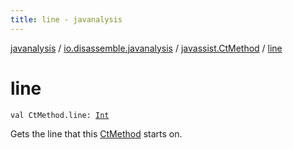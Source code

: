 ```yaml
---
title: line - javanalysis
---
```


[javanalysis](../../index.html) / [io.disassemble.javanalysis](../index.html) / [javassist.CtMethod](index.html) / [line](./line.html)

# line

`val CtMethod.line: `[`Int`](https://kotlinlang.org/api/latest/jvm/stdlib/kotlin/-int/index.html)

Gets the line that this [CtMethod](#) starts on.


